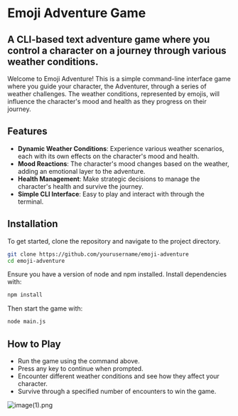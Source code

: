 # Emoji Adventure Game
## A CLI-based text adventure game where you control a character on a journey through various weather conditions.

Welcome to Emoji Adventure! This is a simple command-line interface game where you guide your character, the Adventurer, through a series of weather challenges. The weather conditions, represented by emojis, will influence the character's mood and health as they progress on their journey.
## Features
- **Dynamic Weather Conditions**: Experience various weather scenarios, each with its own effects on the character's mood and health.
- **Mood Reactions**: The character's mood changes based on the weather, adding an emotional layer to the adventure.
- **Health Management**: Make strategic decisions to manage the character's health and survive the journey.
- **Simple CLI Interface**: Easy to play and interact with through the terminal.
## Installation
To get started, clone the repository and navigate to the project directory.
```bash
git clone https://github.com/yourusername/emoji-adventure
cd emoji-adventure
```

Ensure you have a version of node and npm installed. Install dependencies with:
```bash
npm install
```

Then start the game with:
```bash
node main.js
```

## How to Play
- Run the game using the command above.
- Press any key to continue when prompted.
- Encounter different weather conditions and see how they affect your character.
- Survive through a specified number of encounters to win the game.

![image(1).png](images)
